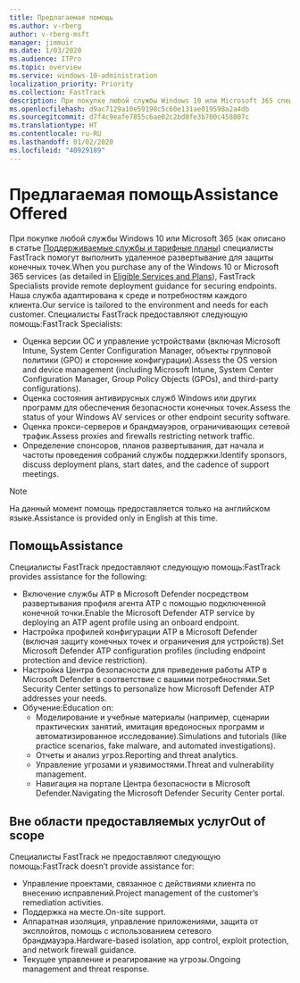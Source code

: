 ```yaml
---
title: Предлагаемая помощь
ms.author: v-rberg
author: v-rberg-msft
manager: jimmuir
ms.date: 1/03/2020
ms.audience: ITPro
ms.topic: overview
ms.service: windows-10-administration
localization_priority: Priority
ms.collection: FastTrack
description: При покупке любой службы Windows 10 или Microsoft 365 специалисты FastTrack помогут выполнить удаленное развертывание для защиты конечных точек. Наша служба адаптирована к среде и потребностям каждого клиента.
ms.openlocfilehash: d9ac7129a10e59198c5c60e131ae019598a2a4db
ms.sourcegitcommit: d7f4c9eafe7855c6ae02c2bd0fe3b700c458007c
ms.translationtype: HT
ms.contentlocale: ru-RU
ms.lasthandoff: 01/02/2020
ms.locfileid: "40929189"
---
```

# <a name="assistance-offered"></a><span data-ttu-id="edf91-104">Предлагаемая помощь</span><span class="sxs-lookup"><span data-stu-id="edf91-104">Assistance Offered</span></span>  

<span data-ttu-id="edf91-105">При покупке любой службы Windows 10 или Microsoft 365 (как описано в статье [Поддерживаемые службы и тарифные планы](M365-eligible-services-and-plans.md)) специалисты FastTrack помогут выполнить удаленное развертывание для защиты конечных точек.</span><span class="sxs-lookup"><span data-stu-id="edf91-105">When you purchase any of the Windows 10 or Microsoft 365 services (as detailed in [Eligible Services and Plans](M365-eligible-services-and-plans.md)), FastTrack Specialists provide remote deployment guidance for securing endpoints.</span></span> <span data-ttu-id="edf91-106">Наша служба адаптирована к среде и потребностям каждого клиента.</span><span class="sxs-lookup"><span data-stu-id="edf91-106">Our service is tailored to the environment and needs for each customer.</span></span> <span data-ttu-id="edf91-107">Специалисты FastTrack предоставляют следующую помощь:</span><span class="sxs-lookup"><span data-stu-id="edf91-107">FastTrack Specialists:</span></span>
- <span data-ttu-id="edf91-108">Оценка версии ОС и управление устройствами (включая Microsoft Intune, System Center Configuration Manager, объекты групповой политики (GPO) и сторонние конфигурации).</span><span class="sxs-lookup"><span data-stu-id="edf91-108">Assess the OS version and device management (including Microsoft Intune, System Center Configuration Manager, Group Policy Objects (GPOs), and third-party configurations).</span></span>
- <span data-ttu-id="edf91-109">Оценка состояния антивирусных служб Windows или других программ для обеспечения безопасности конечных точек.</span><span class="sxs-lookup"><span data-stu-id="edf91-109">Assess the status of your Windows AV services or other endpoint security software.</span></span>
- <span data-ttu-id="edf91-110">Оценка прокси-серверов и брандмауэров, ограничивающих сетевой трафик.</span><span class="sxs-lookup"><span data-stu-id="edf91-110">Assess proxies and firewalls restricting network traffic.</span></span>
- <span data-ttu-id="edf91-111">Определение спонсоров, планов развертывания, дат начала и частоты проведения собраний службы поддержки.</span><span class="sxs-lookup"><span data-stu-id="edf91-111">Identify sponsors, discuss deployment plans, start dates, and the cadence of support meetings.</span></span>

> [!NOTE]
> <span data-ttu-id="edf91-112">На данный момент помощь предоставляется только на английском языке.</span><span class="sxs-lookup"><span data-stu-id="edf91-112">Assistance is provided only in English at this time.</span></span> 

## <a name="assistance"></a><span data-ttu-id="edf91-113">Помощь</span><span class="sxs-lookup"><span data-stu-id="edf91-113">Assistance</span></span>

<span data-ttu-id="edf91-114">Специалисты FastTrack предоставляют следующую помощь:</span><span class="sxs-lookup"><span data-stu-id="edf91-114">FastTrack provides assistance for the following:</span></span>
- <span data-ttu-id="edf91-115">Включение службы ATP в Microsoft Defender посредством развертывания профиля агента ATP с помощью подключенной конечной точки.</span><span class="sxs-lookup"><span data-stu-id="edf91-115">Enable the Microsoft Defender ATP service by deploying an ATP agent profile using an onboard endpoint.</span></span>
- <span data-ttu-id="edf91-116">Настройка профилей конфигурации ATP в Microsoft Defender (включая защиту конечных точек и ограничения для устройств).</span><span class="sxs-lookup"><span data-stu-id="edf91-116">Set Microsoft Defender ATP configuration profiles (including endpoint protection and device restriction).</span></span>
- <span data-ttu-id="edf91-117">Настройка Центра безопасности для приведения работы ATP в Microsoft Defender в соответствие с вашими потребностями.</span><span class="sxs-lookup"><span data-stu-id="edf91-117">Set Security Center settings to personalize how Microsoft Defender ATP addresses your needs.</span></span>
- <span data-ttu-id="edf91-118">Обучение:</span><span class="sxs-lookup"><span data-stu-id="edf91-118">Education on:</span></span>
    - <span data-ttu-id="edf91-119">Моделирование и учебные материалы (например, сценарии практических занятий, имитация вредоносных программ и автоматизированное исследование).</span><span class="sxs-lookup"><span data-stu-id="edf91-119">Simulations and tutorials (like practice scenarios, fake malware, and automated investigations).</span></span>
    - <span data-ttu-id="edf91-120">Отчеты и анализ угроз.</span><span class="sxs-lookup"><span data-stu-id="edf91-120">Reporting and threat analytics.</span></span>
    - <span data-ttu-id="edf91-121">Управление угрозами и уязвимостями.</span><span class="sxs-lookup"><span data-stu-id="edf91-121">Threat and vulnerability management.</span></span>
    - <span data-ttu-id="edf91-122">Навигация на портале Центра безопасности в Microsoft Defender.</span><span class="sxs-lookup"><span data-stu-id="edf91-122">Navigating the Microsoft Defender Security Center portal.</span></span>

## <a name="out-of-scope"></a><span data-ttu-id="edf91-123">Вне области предоставляемых услуг</span><span class="sxs-lookup"><span data-stu-id="edf91-123">Out of scope</span></span>

<span data-ttu-id="edf91-124">Специалисты FastTrack не предоставляют следующую помощь:</span><span class="sxs-lookup"><span data-stu-id="edf91-124">FastTrack doesn’t provide assistance for:</span></span>
- <span data-ttu-id="edf91-125">Управление проектами, связанное с действиями клиента по внесению исправлений.</span><span class="sxs-lookup"><span data-stu-id="edf91-125">Project management of the customer’s remediation activities.</span></span>
- <span data-ttu-id="edf91-126">Поддержка на месте.</span><span class="sxs-lookup"><span data-stu-id="edf91-126">On-site support.</span></span>
- <span data-ttu-id="edf91-127">Аппаратная изоляция, управление приложениями, защита от эксплойтов, помощь с использованием сетевого брандмауэра.</span><span class="sxs-lookup"><span data-stu-id="edf91-127">Hardware-based isolation, app control, exploit protection, and network firewall guidance.</span></span>
- <span data-ttu-id="edf91-128">Текущее управление и реагирование на угрозы.</span><span class="sxs-lookup"><span data-stu-id="edf91-128">Ongoing management and threat response.</span></span>

